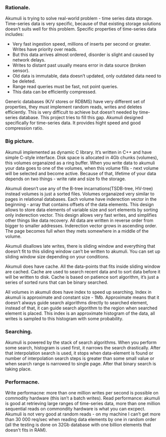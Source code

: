 ### Rationale.
Akumuli is trying to solve real-world problem - time series data storage. Time-series data is very specific, because of that existing storage solutions doesn’t suits well for this problem. Specific properties of time-series data includes:
* Very fast ingestion speed, millions of inserts per second or greater. Writes have priority over reads.
* But this data arrives almost ordered, disorder is slight and caused by network delays.
* Writes to distant past usually means error in data source (broken sensor).
* Old data is immutable, data doesn’t updated, only outdated data need to be deleted.
* Range read queries must be fast, not point queries.
* This data can be efficiently compressed.

Generic databases (K/V stores or RDBMS) have very different set of properties, they must implement random reads, writes and deletes efficiently. This is very difficult to achieve but doesn’t needed by time-series database. 
This project tries to fill this gap. Akumuli designed specifically for time-series data. It provides hight speed and good compression ratio.

### Big picture.
Akumuli implemented as dynamic C library. It’s written in C++ and have simple C-style interface. Disk space is allocated in 4Gb chunks (volumes), this volumes organaized as a ring buffer. When you write data to akumuli your data goes to one of the volumes, when this volume fills - next volume will be selected and become active. Because of that, lifetime of your data depends on two things - write rate and size fo the storage.

Akumuli doesn’t use any of the B-tree incarnations(TSDB-tree, HV-tree) instead volumes is just a sorted files. Volumes organaized very similar to pages in relational databases. Each volume have inderection vector in the beginning - array that contains offsets of the data elements. This design allows to store data elements of variable size and sort elements by sorting only inderection vector. This design allows very fast writes, and simplifies other things like data recovery. All data are written in reverse order from bigger to smaller addresses. Inderection vector grows in ascending order. The page becomes full when they mets somewhere in a middle of the volume.

Akumuli disallows late writes, there is sliding window and everything that doesn’t fit to this sliding window can’t be written to akumuli. You can set up sliding window size depending on your conditions.

Akumuli does have cache. All the data-points that fits inside sliding window are cached. Cache are used to search recent data and to sort data before it will be written to disk. Cache is based on patience sort algorithm, it’s just a series of sorted runs that can be binary searched.

All volumes in akumuli does have index to speed up searching. Index in akumuli is approximate and constant size - 1Mb. Approximate means that it doesn’t always guide search algorithms directly to searched element, instead of that, it can guide search algorithm to the region when searched element is placed. This index is an approximate histogram of the data, all writes is sampled to this histogram with some probability.

### Searching.
Akumuli is powered by the stack of search algorithms. When you perform some search, histogram is used first, it narrows the search drastically. After that interpolation search is used, it stops when data-element is found or number of interpolation search steps is greater than some small value or when search range is narrowed to single page. After that binary search is taking place.

### Performacne.
Write performacne: more than one million writes per second is possible on commodity hardware (this isn’t a batch writes).
Read performance: akumuli is good at retrieving large ranges of time-series data, more than one million sequential reads on commondity hardware is what you can excpect. Akumuli is not very good at random reads - on my machine I can’t get more than 30 000 req/sec when reading data elements by one in random order (all the testing is done on 32Gb database with one billion elements that doesn't fits in RAM).
